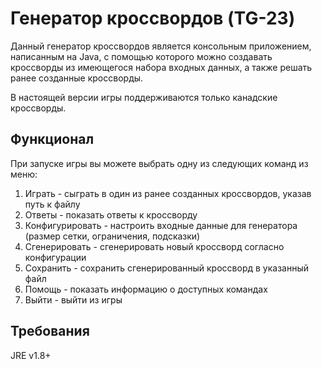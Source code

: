 # Генератор кроссвордов (TG-23)


Данный генератор кроссвордов является консольным приложением, написанным на Java, с помощью которого можно создавать кроссворды из имеющегося набора входных данных, а также решать ранее созданные кроссворды.

В настоящей версии игры поддерживаются только канадские кроссворды.

## Функционал
При запуске игры вы можете выбрать одну из следующих команд из меню:
1. Играть - сыграть в один из ранее созданных кроссвордов, указав путь к файлу
2. Ответы - показать ответы к кроссворду
3. Конфигурировать - настроить входные данные для генератора (размер сетки, ограничения, подсказки)
4. Сгенерировать - сгенерировать новый кроссворд согласно конфигурации
5. Сохранить - сохранить сгенерированный кроссворд в указанный файл
6. Помощь - показать информацию о доступных командах
7. Выйти - выйти из игры

## Требования
JRE v1.8+
